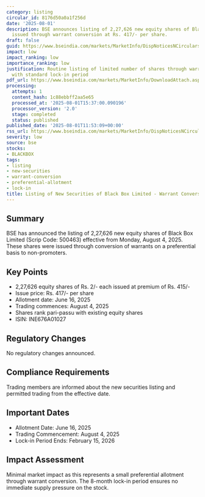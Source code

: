 ```yaml
---
category: listing
circular_id: 8176d50a0a1f256d
date: '2025-08-01'
description: BSE announces listing of 2,27,626 new equity shares of Black Box Limited
  issued through warrant conversion at Rs. 417/- per share.
draft: false
guid: https://www.bseindia.com/markets/MarketInfo/DispNoticesNCirculars.aspx?Noticeid={D57DF49D-DB41-4D6E-B10B-2494F12566B7}&noticeno=20250801-32&dt=08/01/2025&icount=32&totcount=73&flag=0
impact: low
impact_ranking: low
importance_ranking: low
justification: Routine listing of limited number of shares through warrant conversion
  with standard lock-in period
pdf_url: https://www.bseindia.com/markets/MarketInfo/DownloadAttach.aspx?id=20250801-32&attachedId=
processing:
  attempts: 1
  content_hash: 1c88ebbff2aa5e65
  processed_at: '2025-08-01T15:37:00.090196'
  processor_version: '2.0'
  stage: completed
  status: published
published_date: '2025-08-01T11:53:09+00:00'
rss_url: https://www.bseindia.com/markets/MarketInfo/DispNoticesNCirculars.aspx?Noticeid={D57DF49D-DB41-4D6E-B10B-2494F12566B7}&noticeno=20250801-32&dt=08/01/2025&icount=32&totcount=73&flag=0
severity: low
source: bse
stocks:
- BLACKBOX
tags:
- listing
- new-securities
- warrant-conversion
- preferential-allotment
- lock-in
title: Listing of New Securities of Black Box Limited - Warrant Conversion
---
```


## Summary

BSE has announced the listing of 2,27,626 new equity shares of Black Box Limited (Scrip Code: 500463) effective from Monday, August 4, 2025. These shares were issued through conversion of warrants on a preferential basis to non-promoters.

## Key Points

- 2,27,626 equity shares of Rs. 2/- each issued at premium of Rs. 415/-
- Issue price: Rs. 417/- per share
- Allotment date: June 16, 2025
- Trading commences: August 4, 2025
- Shares rank pari-passu with existing equity shares
- ISIN: INE676A01027

## Regulatory Changes

No regulatory changes announced.

## Compliance Requirements

Trading members are informed about the new securities listing and permitted trading from the effective date.

## Important Dates

- Allotment Date: June 16, 2025
- Trading Commencement: August 4, 2025
- Lock-in Period Ends: February 15, 2026

## Impact Assessment

Minimal market impact as this represents a small preferential allotment through warrant conversion. The 8-month lock-in period ensures no immediate supply pressure on the stock.